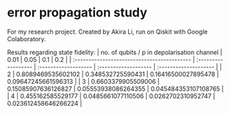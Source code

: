 # error propagation study
For my research project. Created by Akira Li, run on Qiskit with Google Colaboratory.

Results regarding state fidelity:
| no. of qubits / p in depolarisation channel | 0\.01               | 0\.05                | 0\.1                 | 0\.2                  |
| :------------------------------------------ | :------------------ | :------------------- | :------------------- | :-------------------- |
| 2                                           | 0\.8089469535602102 | 0\.348532725590431   | 0\.16416500027895478 | 0\.09647245661596313  |
| 3                                           | 0\.6603379905509006 | 0\.15085907636126827 | 0\.05553938086264355 | 0\.045484353107108765 |
| 4                                           | 0\.455162585529177  | 0\.0485661077110506  | 0\.0262702310952747  | 0\.023612458646266224 |
